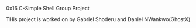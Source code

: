 0x16 C-Simple Shell Group Project

THis project is worked on by Gabriel Shoderu and Daniel NWankwo(GhostX)
